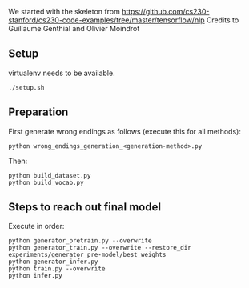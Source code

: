 We started with the skeleton from https://github.com/cs230-stanford/cs230-code-examples/tree/master/tensorflow/nlp
Credits to Guillaume Genthial and Olivier Moindrot

## Setup
virtualenv needs to be available.
```
./setup.sh
```

## Preparation
First generate wrong endings as follows (execute this for all methods):
```
python wrong_endings_generation_<generation-method>.py
```

Then:
```
python build_dataset.py
python build_vocab.py
```


## Steps to reach out final model

Execute in order:
```
python generator_pretrain.py --overwrite
python generator_train.py --overwrite --restore_dir experiments/generator_pre-model/best_weights
python generator_infer.py
python train.py --overwrite
python infer.py  
```

